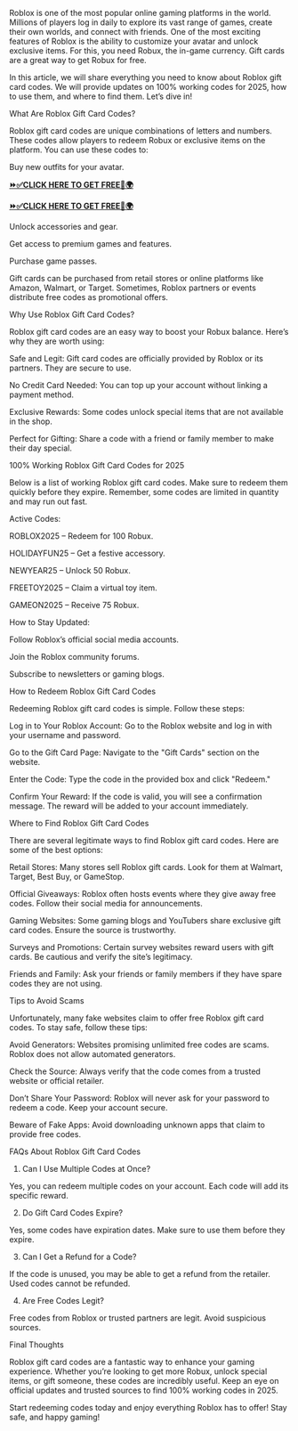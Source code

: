Roblox is one of the most popular online gaming platforms in the world. Millions of players log in daily to explore its vast range of games, create their own worlds, and connect with friends. One of the most exciting features of Roblox is the ability to customize your avatar and unlock exclusive items. For this, you need Robux, the in-game currency. Gift cards are a great way to get Robux for free.

In this article, we will share everything you need to know about Roblox gift card codes. We will provide updates on 100% working codes for 2025, how to use them, and where to find them. Let’s dive in!

What Are Roblox Gift Card Codes?

Roblox gift card codes are unique combinations of letters and numbers. These codes allow players to redeem Robux or exclusive items on the platform. You can use these codes to:

Buy new outfits for your avatar.

**[⏩✅CLICK HERE TO GET FREE📌🌍](https://tinyurl.com/robloxgiftcard255bd)**

**[⏩✅CLICK HERE TO GET FREE📌🌍](https://tinyurl.com/robloxgiftcard255bd)**

Unlock accessories and gear.

Get access to premium games and features.

Purchase game passes.

Gift cards can be purchased from retail stores or online platforms like Amazon, Walmart, or Target. Sometimes, Roblox partners or events distribute free codes as promotional offers.

Why Use Roblox Gift Card Codes?

Roblox gift card codes are an easy way to boost your Robux balance. Here’s why they are worth using:

Safe and Legit: Gift card codes are officially provided by Roblox or its partners. They are secure to use.

No Credit Card Needed: You can top up your account without linking a payment method.

Exclusive Rewards: Some codes unlock special items that are not available in the shop.

Perfect for Gifting: Share a code with a friend or family member to make their day special.

100% Working Roblox Gift Card Codes for 2025

Below is a list of working Roblox gift card codes. Make sure to redeem them quickly before they expire. Remember, some codes are limited in quantity and may run out fast.

Active Codes:

ROBLOX2025 – Redeem for 100 Robux.

HOLIDAYFUN25 – Get a festive accessory.

NEWYEAR25 – Unlock 50 Robux.

FREETOY2025 – Claim a virtual toy item.

GAMEON2025 – Receive 75 Robux.

How to Stay Updated:

Follow Roblox’s official social media accounts.

Join the Roblox community forums.

Subscribe to newsletters or gaming blogs.

How to Redeem Roblox Gift Card Codes

Redeeming Roblox gift card codes is simple. Follow these steps:

Log in to Your Roblox Account:
Go to the Roblox website and log in with your username and password.

Go to the Gift Card Page:
Navigate to the "Gift Cards" section on the website.

Enter the Code:
Type the code in the provided box and click "Redeem."

Confirm Your Reward:
If the code is valid, you will see a confirmation message. The reward will be added to your account immediately.

Where to Find Roblox Gift Card Codes

There are several legitimate ways to find Roblox gift card codes. Here are some of the best options:

Retail Stores:
Many stores sell Roblox gift cards. Look for them at Walmart, Target, Best Buy, or GameStop.

Official Giveaways:
Roblox often hosts events where they give away free codes. Follow their social media for announcements.

Gaming Websites:
Some gaming blogs and YouTubers share exclusive gift card codes. Ensure the source is trustworthy.

Surveys and Promotions:
Certain survey websites reward users with gift cards. Be cautious and verify the site’s legitimacy.

Friends and Family:
Ask your friends or family members if they have spare codes they are not using.

Tips to Avoid Scams

Unfortunately, many fake websites claim to offer free Roblox gift card codes. To stay safe, follow these tips:

Avoid Generators:
Websites promising unlimited free codes are scams. Roblox does not allow automated generators.

Check the Source:
Always verify that the code comes from a trusted website or official retailer.

Don’t Share Your Password:
Roblox will never ask for your password to redeem a code. Keep your account secure.

Beware of Fake Apps:
Avoid downloading unknown apps that claim to provide free codes.

FAQs About Roblox Gift Card Codes

1. Can I Use Multiple Codes at Once?

Yes, you can redeem multiple codes on your account. Each code will add its specific reward.

2. Do Gift Card Codes Expire?

Yes, some codes have expiration dates. Make sure to use them before they expire.

3. Can I Get a Refund for a Code?

If the code is unused, you may be able to get a refund from the retailer. Used codes cannot be refunded.

4. Are Free Codes Legit?

Free codes from Roblox or trusted partners are legit. Avoid suspicious sources.

Final Thoughts

Roblox gift card codes are a fantastic way to enhance your gaming experience. Whether you’re looking to get more Robux, unlock special items, or gift someone, these codes are incredibly useful. Keep an eye on official updates and trusted sources to find 100% working codes in 2025.

Start redeeming codes today and enjoy everything Roblox has to offer! Stay safe, and happy gaming!

